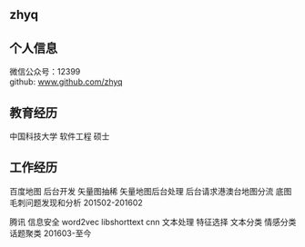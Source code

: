 ## zhyq

## 个人信息
微信公众号：12399
<br>
github: www.github.com/zhyq



## 教育经历
中国科技大学 软件工程 硕士


## 工作经历
百度地图 后台开发 矢量图抽稀 矢量地图后台处理 后台请求港澳台地图分流 底图毛刺问题发现和分析 201502-201602 
<br>

腾讯 信息安全  word2vec libshorttext cnn 文本处理 特征选择 文本分类 情感分类 话题聚类 201603-至今
